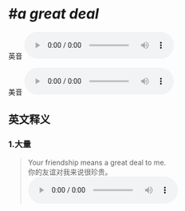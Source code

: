 # ***\#a great deal*** 
英音
<audio src="./media/a great deal1.aac" controls="controls"></audio>

美音
<audio src="./media/a great deal2.aac" controls="controls"></audio>



  

英文释义
---
### 1.**大量**  

 > Your friendship means a great deal to me.  
 > 你的友谊对我来说很珍贵。    
<audio src="./media/mean1-11.aac" controls="controls"></audio>


